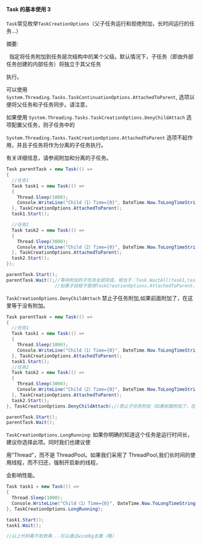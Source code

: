 #### Task 的基本使用 3

`Task`常见枚举`TaskCreationOptions`（父子任务运行和拒绝附加，长时间运行的任务...）

摘要:

&nbsp;&nbsp;指定将任务附加到任务层次结构中的某个父级。默认情况下，子任务（即由外部任务创建的内部任务）将独立于其父任务

执行。

可以使用 `System.Threading.Tasks.TaskContinuationOptions.AttachedToParent`, 选项以便将父任务和子任务同步。请注意，

如果使用 `System.Threading.Tasks.TaskCreationOptions.DenyChildAttach` 选项配置父任务，则子任务中的

`System.Threading.Tasks.TaskCreationOptions.AttachedToParent` 选项不起作用，并且子任务将作为分离的子任务执行。

有关详细信息，请参阅附加和分离的子任务。

```cs
Task parentTask = new Task(() =>
{
  //任务1
  Task task1 = new Task(() =>
  {
    Thread.Sleep(1000);
    Console.WriteLine("Child（1）Time={0}", DateTime.Now.ToLongTimeString());
  }, TaskCreationOptions.AttachedToParent);
  task1.Start();

  //任务2
  Task task2 = new Task(() =>
  {
    Thread.Sleep(3000);
    Console.WriteLine("Child（2）Time={0}", DateTime.Now.ToLongTimeString());
  }, TaskCreationOptions.AttachedToParent);
  task2.Start();
});

parentTask.Start();
parentTask.Wait();//等待附加的子任务全部完成，相当于：Task.WaitAll(task1,task2);
                  //如果子线程不使用TaskCreationOptions.AttachedToParent，则主线程直接运行不等待
```

`TaskCreationOptions.DenyChildAttach` 禁止子任务附加,如果前面附加了，在这里等于没有附加。

```cs
Task parentTask = new Task(() =>
{
  //任务1
  Task task1 = new Task(() =>
  {
    Thread.Sleep(1000);
    Console.WriteLine("Child（1）Time={0}", DateTime.Now.ToLongTimeString());
  }, TaskCreationOptions.AttachedToParent);
  task1.Start();
  //任务2
  Task task2 = new Task(() =>
  {
    Thread.Sleep(3000);
    Console.WriteLine("Child（2）Time={0}", DateTime.Now.ToLongTimeString());
  }, TaskCreationOptions.AttachedToParent);
  task2.Start();
}, TaskCreationOptions.DenyChildAttach);//禁止子任务附加（如果前面附加了，在这里等于没有附加）

parentTask.Start();
parentTask.Wait();
```

`TaskCreationOptions.LongRunning`: 如果你明确的知道这个任务是运行时间长，建议你选择此项。同时我们也建议使

用“Thread”，而不是 ThreadPool。如果我们采用了 ThreadPool,我们长时间的使用线程，而不归还，强制开启新的线程，

会影响性能。

```cs
Task task1 = new Task(() =>
{
  Thread.Sleep(1000);
  Console.WriteLine("Child（1）Time={0}", DateTime.Now.ToLongTimeString());
}, TaskCreationOptions.LongRunning);

task1.Start();
task1.Wait();

//以上代码看不到效果...可以通过windbg去看（略）
```
